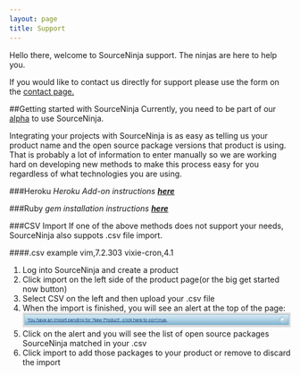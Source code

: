 ```yaml
---
layout: page
title: Support
---
```


Hello there, welcome to SourceNinja support. The ninjas are here to help you.

If you would like to contact us directly for support please use the form on the [contact page.](https://app.sourceninja.com/contact)

##Getting started with SourceNinja
Currently, you need to be part of our [alpha](http://www.sourceninja.com/sign-up.html) to use SourceNinja.

Integrating your projects with SourceNinja is as easy as telling us your product name and the open source package versions that product is using. That is probably a lot of information to enter manually so we are working hard on developing new methods to make this process easy for you regardless of what technologies you are using.

###Heroku
_Heroku Add-on instructions [**here**](heroku-addon)_

###Ruby
_gem installation instructions [**here**](sourceninja-gem)_

###CSV Import
If one of the above methods does not support your needs, SourceNinja also suppots .csv file import.

####.csv example
      vim,7.2.303
      vixie-cron,4.1
1. Log into SourceNinja and create a product
2. Click import on the left side of the product page(or the big get started now button)
3. Select CSV on the left and then upload your .csv file
4. When the import is finished, you will see an alert at the top of the page:
![SourceNinja-Import](assets/images/import_alert.png)
5. Click on the alert and you will see the list of open source packages SourceNinja matched in your .csv
6. Click import to add those packages to your product or remove to discard the import
